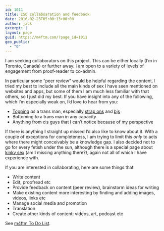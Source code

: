```yaml
---
id: 1011
title: ISO collaboaration and feedback
date: 2016-02-23T05:00:13+00:00
author: jack
excerpt: |
layout: page
guid: https://m4ftm.com/?page_id=1011
geo_public:
  - "0"
---
```

I am seeking collaborators on this project. This can be either locally (I&#8217;m in Toronto, Canada) or further away. I am open to a variety of levels of engagement from proof-reader to co-admin.

In particular some &#8220;peer review&#8221; would be helpful regarding the content. I tried my best to include all the main kinds of sex I have seen mentioned on websites and apps, but some of them I am much less familiar with that others, so I just did my best. If you have insight into any of the following, which I&#8217;m especially weak on, I&#8217;d love to hear from you:

  * [Topping](http://m4ftm.com/hooking-up/bottoming-to-a-trans-guy/) _as_ a trans man, especially [strap ons](http://m4ftm.com/hooking-up/getting-fucked-in-the-ass-by-a-trans-man/) and [bjs](http://m4ftm.com/hooking-up/sucking-a-trans-mans-dick/)
  * Bottoming _to_ a trans man in any capacity
  * Anything from cis guys that I can&#8217;t notice because of my perspective

If there is anything I straight up missed I&#8217;d also like to know about it. With a couple of exceptions for completeness, I am trying to limit this _only_ to acts where there might conceivably be a knowledge gap. I also decided not to go for every fetish under the sun, although there is a special page about [kinky sex](http://m4ftm.com/hooking-up/kinky-sex-with-trans-guys/) (am I missing anything there?), again not all of which I have experience with.

If you are interested in collaborating, here are some things that

  * Write content
  * Edit, proofread etc
  * Provide feedback on content (peer review), brainstorm ideas for writing
  * Make existing content more interesting by finding and adding images, videos, links etc
  * Manage social media and promotion
  * Translation
  * Create other kinds of content: videos, art, podcast etc

See [m4ftm To Do List](http://m4ftm.com/about-m4ftm/m4ftm-to-do-list/).